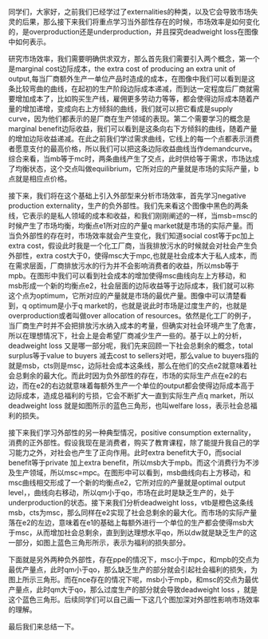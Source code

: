  同学们，大家好，之前我们已经学过了externalities的种类，以及它会导致市场失灵的后果，那么接下来我们将重点学习当外部性存在的时候，市场效率是如何变化的，是overproduction还是underproduction，并且探究deadweight loss在图像中如何表示。

研究市场效率，我们需要明确供求双方，那么首先我们需要引入两个概念，第一个是marginal cost边际成本，the extra cost of producing an extra unit of output,每当厂商额外生产一单位产品时造成的成本，在图像中我们可以看到是这条比较弯曲的曲线，在起初的生产阶段边际成本递减，而到达一定程度后厂商就需要增加成本了，比如购买生产线，雇佣更多劳动力等等，都会使得边际成本随着产量的增加递增，变成向右上方倾斜的曲线，我们就可以把它看成是supply curve，因为他们都表示的是厂商在生产领域的表现。第二个需要学习的概念是marginal benefit边际收益，我们可以看到是这条向右下方倾斜的曲线，随着产量的增加边际收益递减。在此之前我们学过需求曲线，它线上的每一个点都表示消费者愿意支付的最高价格，所以我们可以把这条边际收益曲线当作demandcurve。综合来看，当mb等于mc时，两条曲线产生了交点，此时供给等于需求，市场达成了均衡状态，这个交点叫做equilibrium，它所对应的产量就是市场的实际产量，b点就是相应点价格。

接下来，我们将在这个基础上引入外部型来分析市场效率，首先学习negative production externality，生产的负外部性。我们先来看这个图像中黑色的两条线，它表示的是私人领域的成本和收益，和我们刚刚阐述的一样，当msb=msc的时候产生了市场均衡，均衡点e1所对应的产量q market就是市场的实际产量。而当负外部性的存在时，市场效率就会产生变化，我们知道social cost等于pc加上extra cost，假设此时我是一个化工厂商，当我排放污水的时候就会对社会产生负外部性，extra cost大于0，使得msc大于mpc,也就是社会成本大于私人成本，而在需求层面，厂商排放污水的行为并不会影响消费者的收益，所以msb等于mpb。在图形中我们可以看到社会成本的增加使得msc曲线向左上方移动，和msb形成一个新的均衡点e2，社会层面的边际收益等于边际成本，我们就可以称这个点为optimum，它所对应的产量就是市场的最优产量。图像中可以清楚看到，q optimum是小于q market的，也就是说此时市场是过度生产的，也就是overproduction或者叫做over allocation of resources。依然是化工厂的例子，当厂商生产时并不会把排放污水纳入成本的考量，但确实对社会环境产生了危害，所以在理想情况下，社会上是会希望厂商减少生产一些的。基于以上的分析，deadweight loss 又是哪一部分呢，我们先来回顾一下社会总剩余的概念，total surplus等于value to buyers 减去cost to sellers对吧，那么value to buyers指的就是msb，cts则是msc，边际社会成本这条线，那么在他们的交点e2就意味着社会总剩余的最大化。而此时因为负外部性的存在，市场的实际生产点在e2的右边，而在e2的右边就意味着每额外生产一个单位的output都会使得边际成本高于边际成本，造成总福利的亏损，它会不断扩大一直到实际生产点q market，所以deadweight loss 就是如图所示的蓝色三角形，也叫welfare loss，表示社会总福利的损失。

接下来我们学习外部性的另一种典型情况，positive consumption externality，消费的正外部性。假设我现在是消费者，购买了教育课程，除了能提升我自己的学习能力之外，对社会也产生了正向作用。此时extra benefit大于0，而social benefit等于private 加上extra benefit，所以msb大于mpb。而这个消费行为不涉及生产领域，所以msc=mpc。在图形中可以看到，msb曲线向右上方移动，和msc曲线相交形成了一个新的均衡点e2，它所对应的产量就是optimal output level，，曲线向右移动，所以qm小于qo，市场在此时是缺乏生产的，处于underproduction的状态。接下来我们分析deadweight loss，vtb是橙色这条线msb，cts为msc，那么同样在e2实现了社会总剩余的最大化。而市场的实际产量落在e2的左边，意味着在e1的基础上每额外进行一个单位的生产都会使得msb大于msc，从而增加社会总剩余，直到到达理想水平qo，所以dw就是缺乏生产的这一部分，如图上蓝色三角形所示，表示为福利的损失部分。

下面就是另外两种负外部性，存在ppe的情况下，msc小于mpc，和mpb的交点为最优产量点，此时qm小于qo，那么缺乏生产的部分就会引起社会福利的损失，为图上所示三角形。而在nce存在的情况下呢，msb小于mpb，和msc的交点为最优产量点，此时qm大于qo，那么过度生产的部分就会导致deadweight loss ，就是这个蓝色三角形。后续同学们可以自己画一下这几个图加深对外部性影响市场效率的理解。

最后我们来总结一下。